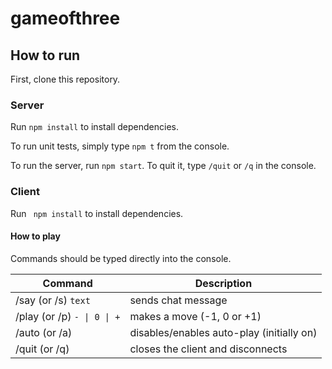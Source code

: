 # gameofthree

## How to run

First, clone this repository.

### Server

Run <code>npm install</code> to install dependencies.

To run unit tests, simply type <code>npm t</code> from the console.

To run the server, run <code>npm start</code>. To quit it, type <code>/quit</code> or <code>/q</code> in the console.


### Client

Run <code> npm install</code> to install dependencies.

#### How to play

Commands should be typed directly into the console.

|  Command  | Description   |
| ------------ | ------------ |
|  /say (or /s) <code>text</code> |  sends chat message  |
|  /play (or /p) <code>- &#124; 0 &#124; +</code>  |  makes a move (-1, 0 or +1) |
|  /auto (or /a) |  disables/enables auto-play (initially on)  |
|  /quit (or /q) | closes the client and disconnects |
